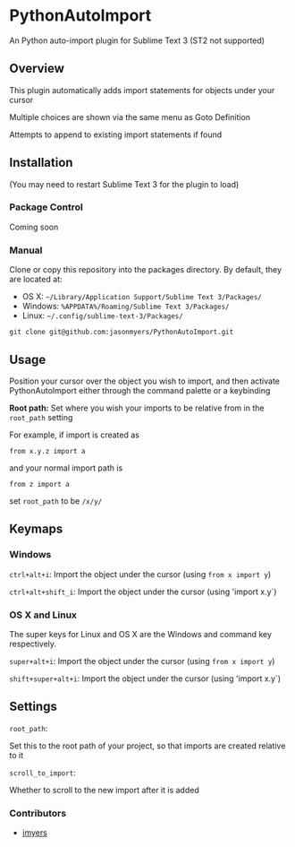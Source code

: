 PythonAutoImport
================

An Python auto-import plugin for Sublime Text 3 (ST2 not supported)

## Overview
This plugin automatically adds import statements for objects under your cursor

Multiple choices are shown via the same menu as Goto Definition

Attempts to append to existing import statements if found

## Installation
(You may need to restart Sublime Text 3 for the plugin to load)

### Package Control
Coming soon
<!---
Installation through [package control](http://wbond.net/sublime_packages/package_control) is recommended. It will handle updating your packages as they become available. To install, do the following.

* In the Command Palette, enter `Package Control: Install Package`
* Search for `PythonAutoImport`
* In the Command Palette, enter `Package Control: Enable Package` -> select PythonAutoImport
-->

### Manual
Clone or copy this repository into the packages directory. By default, they are located at:

* OS X: `~/Library/Application Support/Sublime Text 3/Packages/`
* Windows: `%APPDATA%/Roaming/Sublime Text 3/Packages/`
* Linux: `~/.config/sublime-text-3/Packages/`

`git clone git@github.com:jasonmyers/PythonAutoImport.git`

## Usage
Position your cursor over the object you wish to import, and then activate PythonAutoImport either through the command palette or a keybinding

**Root path:**
Set where you wish your imports to be relative from in the `root_path` setting

For example, if import is created as

    from x.y.z import a

and your normal import path is

    from z import a

set `root_path` to be `/x/y/`

## Keymaps

### Windows
`ctrl+alt+i`:  Import the object under the cursor (using `from x import y`)

`ctrl+alt+shift_i`:  Import the object under the cursor (using 'import x.y`)

### OS X and Linux
The super keys for Linux and OS X are the Windows and command key respectively.

`super+alt+i`: Import the object under the cursor (using `from x import y`)

`shift+super+alt+i`: Import the object under the cursor (using 'import x.y`)

## Settings
`root_path`:

Set this to the root path of your project, so that imports are created relative to it

`scroll_to_import`:

Whether to scroll to the new import after it is added

### Contributors
* [jmyers](https://github.com/jmyers)
